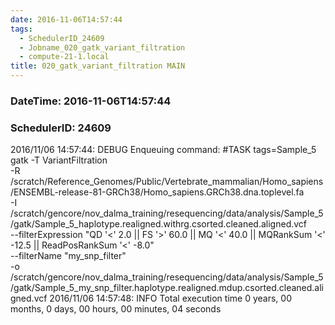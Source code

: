 ```yaml
---
date: 2016-11-06T14:57:44
tags:
  - SchedulerID_24609
  - Jobname_020_gatk_variant_filtration
  - compute-21-1.local
title: 020_gatk_variant_filtration MAIN
---
```


### DateTime: 2016-11-06T14:57:44
### SchedulerID: 24609


2016/11/06 14:57:44: DEBUG Enqueuing command:
	#TASK tags=Sample_5
gatk -T VariantFiltration \
    -R /scratch/Reference_Genomes/Public/Vertebrate_mammalian/Homo_sapiens/ENSEMBL-release-81-GRCh38/Homo_sapiens.GRCh38.dna.toplevel.fa \
    -I /scratch/gencore/nov_dalma_training/resequencing/data/analysis/Sample_5/gatk/Sample_5_haplotype.realigned.withrg.csorted.cleaned.aligned.vcf \
    --filterExpression "QD '<' 2.0 || FS '>' 60.0 || MQ '<' 40.0 || MQRankSum '<' -12.5 || ReadPosRankSum '<' -8.0" \
    --filterName "my_snp_filter" \
    -o /scratch/gencore/nov_dalma_training/resequencing/data/analysis/Sample_5/gatk/Sample_5_my_snp_filter.haplotype.realigned.mdup.csorted.cleaned.aligned.vcf
 2016/11/06 14:57:48: INFO Total execution time 0 years, 00 months, 0 days, 00 hours, 00 minutes, 04 seconds
 